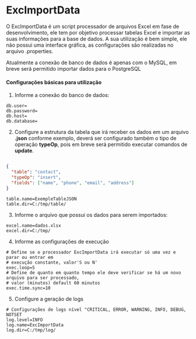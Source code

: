 # ExcImportData

O ExcImportData é um script processador de arquivos Excel em fase de desenvolvimento, ele tem por objetivo processar tabelas Excel e importar as suas informações para a base de dados. A sua utilização é bem simple, ele não possui uma interface gráfica, as configurações são realizadas no arquivo .properties.

Atualmente a conexão de banco de dados é apenas com o MySQL, em breve será permitido importar dados para o PostgreSQL

#### Configurações básicas para utilização
1. Informe a conexão do banco de dados:
```properties
db.user=
db.password=
db.host=
db.database=
```
2. Configure a estrutura da tabela que irá receber os dados em um arquivo **.json** conforme exemplo, deverá ser configurado também o 
tipo de operação **typeOp**, pois em breve será permitido executar comandos de **update**.

```json

{
  "table": "contact",
  "typeOp": "insert",
  "fields": ["name", "phone", "email", "address"]
}
```
```properties
table.name=ExempleTableJSON
table.dir=C:/tmp/table/
```
3. Informe o arquivo que possui os dados para serem importados:
```properties
excel.name=dados.xlsx
excel.dir=C:/tmp/
```
4. Informe as configurações de execução
```properties
# Define se o processador ExcImportData irá executar só uma vez e parar ou entrar em 
# execução constante, valor'S ou N'
exec.loop=S
# Define de quanto em quanto tempo ele deve verificar se há um novo arquivo para ser processado, 
# valor (minutos) default 60 minutos
exec.time.sync=10
```
5. Configure a geração de logs
```properties
# Configurações de logs nível "CRITICAL, ERROR, WARNING, INFO, DEBUG, NOTSET
log.level=INFO
log.name=ExcImportData
log.dir=C:/tmp/log/
```
